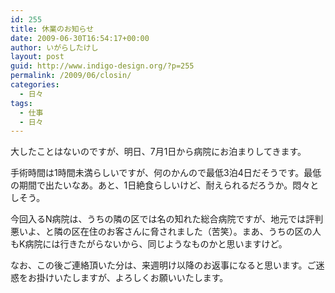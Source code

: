 ```yaml
---
id: 255
title: 休業のお知らせ
date: 2009-06-30T16:54:17+00:00
author: いがらしたけし
layout: post
guid: http://www.indigo-design.org/?p=255
permalink: /2009/06/closin/
categories:
  - 日々
tags:
  - 仕事
  - 日々
---
```

大したことはないのですが、明日、7月1日から病院にお泊まりしてきます。

手術時間は1時間未満らしいですが、何のかんので最低3泊4日だそうです。最低の期間で出たいなあ。あと、1日絶食らしいけど、耐えられるだろうか。悶々としそう。

今回入るN病院は、うちの隣の区では名の知れた総合病院ですが、地元では評判悪いよ、と隣の区在住のお客さんに脅されました（苦笑）。まあ、うちの区の人もK病院には行きたがらないから、同じようなものかと思いますけど。

なお、この後ご連絡頂いた分は、来週明け以降のお返事になると思います。ご迷惑をお掛けいたしますが、よろしくお願いいたします。
